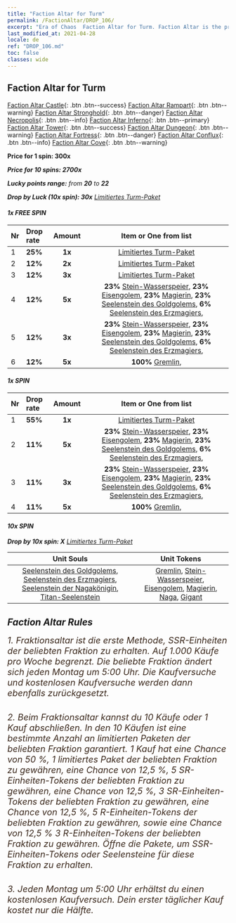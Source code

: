 ```yaml
---
title: "Faction Altar for Turm"
permalink: /FactionAltar/DROP_106/
excerpt: "Era of Chaos  Faction Altar for Turm. Faction Altar is the primary method for obtaining SSR units from the popular faction. Limited to 1,000 purchases each week. The popular faction changes at 05:00 every Monday. Purchase attempts and free purchase attempts will also reset then."
last_modified_at: 2021-04-28
locale: de
ref: "DROP_106.md"
toc: false
classes: wide
---
```


##  Faction Altar for **Turm**

  [Faction Altar Castle](/de/FactionAltar/DROP_101/){: .btn .btn--success} [Faction Altar Rampart](/de/FactionAltar/DROP_102/){: .btn .btn--warning} [Faction Altar Stronghold](/de/FactionAltar/DROP_103/){: .btn .btn--danger} [Faction Altar Necropolis](/de/FactionAltar/DROP_104/){: .btn .btn--info} [Faction Altar Inferno](/de/FactionAltar/DROP_105/){: .btn .btn--primary} [Faction Altar Tower](/de/FactionAltar/DROP_106/){: .btn .btn--success} [Faction Altar Dungeon](/de/FactionAltar/DROP_107/){: .btn .btn--warning} [Faction Altar Fortress](/de/FactionAltar/DROP_108/){: .btn .btn--danger} [Faction Altar Conflux](/de/FactionAltar/DROP_109/){: .btn .btn--info} [Faction Altar Cove](/de/FactionAltar/DROP_112/){: .btn .btn--warning} 

  **Price for 1 spin: 300x** <i class="fas fa-gem"/>

  **Price for 10 spins: 2700x** <i class="fas fa-gem"/>

  **Lucky points range:** from **20** to **22**

  **Drop by Luck (10x spin): 30x** [Limitiertes Turm-Paket](/ItemsDE/con_2110/)

####  1x FREE SPIN 

  |    Nr    |  Drop rate  |  Amount   |   Item or One from list  |
  |:---------|:------------|:---------:|:------------------------:|
  | 1 | **25%** | **1x** | [Limitiertes Turm-Paket](/ItemsDE/con_2110/) |
  | 2 | **12%** | **2x** | [Limitiertes Turm-Paket](/ItemsDE/con_2110/) |
  | 3 | **12%** | **3x** | [Limitiertes Turm-Paket](/ItemsDE/con_2110/) |
  | 4 | **12%** | **5x** |  **23%** [Stein-Wasserspeier](/ItemsDE/unt_236/),  **23%** [Eisengolem](/ItemsDE/unt_237/),  **23%** [Magierin](/ItemsDE/unt_238/),  **23%** [Seelenstein des Goldgolems](/ItemsDE/unt_322/),  **6%** [Seelenstein des Erzmagiers](/ItemsDE/unt_323/),  |
  | 5 | **12%** | **3x** |  **23%** [Stein-Wasserspeier](/ItemsDE/unt_236/),  **23%** [Eisengolem](/ItemsDE/unt_237/),  **23%** [Magierin](/ItemsDE/unt_238/),  **23%** [Seelenstein des Goldgolems](/ItemsDE/unt_322/),  **6%** [Seelenstein des Erzmagiers](/ItemsDE/unt_323/),  |
  | 6 | **12%** | **5x** |  **100%** [Gremlin](/ItemsDE/unt_235/),  |


####  1x SPIN 

  |    Nr    |  Drop rate  |  Amount   |   Item or One from list  |
  |:---------|:------------|:---------:|:------------------------:|
  | 1 | **55%** | **1x** | [Limitiertes Turm-Paket](/ItemsDE/con_2110/) |
  | 2 | **11%** | **5x** |  **23%** [Stein-Wasserspeier](/ItemsDE/unt_236/),  **23%** [Eisengolem](/ItemsDE/unt_237/),  **23%** [Magierin](/ItemsDE/unt_238/),  **23%** [Seelenstein des Goldgolems](/ItemsDE/unt_322/),  **6%** [Seelenstein des Erzmagiers](/ItemsDE/unt_323/),  |
  | 3 | **11%** | **3x** |  **23%** [Stein-Wasserspeier](/ItemsDE/unt_236/),  **23%** [Eisengolem](/ItemsDE/unt_237/),  **23%** [Magierin](/ItemsDE/unt_238/),  **23%** [Seelenstein des Goldgolems](/ItemsDE/unt_322/),  **6%** [Seelenstein des Erzmagiers](/ItemsDE/unt_323/),  |
  | 4 | **11%** | **5x** |  **100%** [Gremlin](/ItemsDE/unt_235/),  |


####  10x SPIN 

  **Drop by 10x spin: X** [Limitiertes Turm-Paket](/ItemsDE/con_2110/)

  |    Unit Souls    |  Unit Tokens  |
  |:----------------:|:-------------:|
  | [Seelenstein des Goldgolems](/ItemsDE/unt_322/), [Seelenstein des Erzmagiers](/ItemsDE/unt_323/), [Seelenstein der Nagakönigin](/ItemsDE/unt_325/), [Titan-Seelenstein](/ItemsDE/unt_326/) | [Gremlin](/ItemsDE/unt_235/), [Stein-Wasserspeier](/ItemsDE/unt_236/), [Eisengolem](/ItemsDE/unt_237/), [Magierin](/ItemsDE/unt_238/), [Naga](/ItemsDE/unt_240/), [Gigant](/ItemsDE/unt_241/) |



## Faction Altar Rules

  <span style="color: #3c2a1e;font-size:20px">1. Fraktionsaltar ist die erste Methode, SSR-Einheiten der beliebten Fraktion zu erhalten. Auf 1.000 Käufe pro Woche begrenzt. Die beliebte Fraktion ändert sich jeden Montag um 5:00 Uhr. Die Kaufversuche und kostenlosen Kaufversuche werden dann ebenfalls zurückgesetzt.</span><br/>

<br/>  <span style="color: #3c2a1e;font-size:20px">2. Beim Fraktionsaltar kannst du 10 Käufe oder 1 Kauf abschließen. In den 10 Käufen ist eine bestimmte Anzahl an limitierten Paketen der beliebten Fraktion garantiert. 1 Kauf hat eine Chance von 50 %, 1 limitiertes Paket der beliebten Fraktion zu gewähren, eine Chance von 12,5 %, 5 SR-Einheiten-Tokens der beliebten Fraktion zu gewähren, eine Chance von 12,5 %, 3 SR-Einheiten-Tokens der beliebten Fraktion zu gewähren, eine Chance von 12,5 %, 5 R-Einheiten-Tokens der beliebten Fraktion zu gewähren, sowie eine Chance von 12,5 % 3 R-Einheiten-Tokens der beliebten Fraktion zu gewähren. Öffne die Pakete, um SSR-Einheiten-Tokens oder Seelensteine für diese Fraktion zu erhalten.</span>

<br/>  <span style="color: #3c2a1e;font-size:20px">3. Jeden Montag um 5:00 Uhr erhältst du einen kostenlosen Kaufversuch. Dein erster täglicher Kauf kostet nur die Hälfte.</span><br/>

<br/>